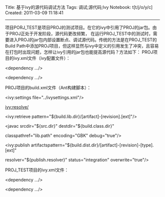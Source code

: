 Title: 基于ivy的源代码调试方法
Tags: 调试;源代码;Ivy
Notebook: t[t/j/o/y/c]
Created: 2011-03-09 11:18:41

------

项目PORJ_TEST是项目PROJ的测试项目。在它的ivy中引用了PROJ的jar包。由于PROJ正处于开发阶段，源代码更改频繁， 在运行PROJ_TEST中的测试时，需要进入PROJ的jar包内部设置断点、调试源代码。传统的方法是在PROJ_TEST的Build Path中添加PROJ项目，但这样显然与ivy中定义的引用发生了冲突，且容易在打包时出现问题，怎样让ivy引用的jar包也能提高源代码？方法如下： 
PROJ项目的ivy.xml文件（ivy配置文件）：

 <ivy-module version="2.0" > 

 <info organisation="..." module="proj" revision="alpha" status="integration"/> 

 <configurations> 

 <conf name="master" visibility="public" description="contains only the artifact published by this module itself, with no transitive dependencies"/> 

 <conf name="test" visibility="public" description="used for the test project of gapi" extends="compile"/> 

 <conf name="compile" visibility="private" description="used for compile the artifact only"/> 

 <conf name="sources" visibility="public" description="contains the source artifact of this module"/> 

 </configurations> 

 <publications> 

 <artifact name="gapi" type="jar" ext="jar" conf="master"/> 

 <artifact name="gapi" type="source" ext="jar" conf="sources"/> 

 </publications> 

 <dependencies> 

 <dependency .../> 

 <dependency .../> 

 </dependencies> 

 </ivy-module> 

 

 PROJ项目的build.xml文件（Ant构建脚本）： 

 <?xml version="1.0" encoding="UTF-8"?> 

 <project name="PROJ" basedir="./" default="publish_jar" xmlns:ivy="antlib:org.apache.ivy.ant"> 

 <property name="src.dir" value="${basedir}/src" /> 

 <property name="build.dir" value="${basedir}/build" /> 

 <property name="build.class.dir" value="${build.dir}/class" /> 

 <property name="build.dist.dir" value="${build.dir}/dist" /> 

 <property name="build.javadoc.dir" value="${build.dir}/javadocs" /> 

 <property name="build.lib.dir" value="${build.dir}/lib" /> 

 <property name="vendor.name" value="LC_COM" /> 

 <property name="product.name" value="proj" /> 

 <property name="publish.resolver" value="test-repo" /> 

 <tstamp> 

 <format property="build.date" pattern="yyyyMMdd" /> 

 <format property="build.time" pattern="HH:mm:ss" /> 

 </tstamp> 

 <path id="lib.path"> 

 <fileset dir="${build.lib.dir}"> 

 <include name="**/*.jar"/> 

 </fileset> 

 </path> 

 <target name="clean"> 

 <delete dir="${build.dir}"/> 

 </target> 

 <target name="init" depends="clean"> 

 <mkdir dir="${build.dir}"/> 

 <mkdir dir="${build.class.dir}"/> 

 <mkdir dir="${build.dist.dir}"/> 

 <mkdir dir="${build.lib.dir}"/> 

 <ivy:settings file="../ivysettings.xml"/> 

 <ivy:resolve/> 

 <ivy:retrieve pattern="${build.lib.dir}/[artifact]-[revision].[ext]"/> 

 </target> 

 <target name="compile" depends="init"> 

 <javac srcdir="${src.dir}" destdir="${build.class.dir}" 

 classpathref="lib.path" encoding="GBK" debug="true"/> 

 </target> 

 <target name="create_jar" depends="compile"> 

 <jar destfile="${build.dist.dir}/${product.name}-${ivy.revision}-jar.jar" basedir="${build.class.dir}"> 

 <manifest> 

 <attribute name="Vendor" value="${vendor.name}" /> 

 <attribute name="Product-Name" value="${product.name}" /> 

 <attribute name="Version" value="${ivy.revision}" /> 

 <attribute name="Build-Date" value="${build.date}" /> 

 <attribute name="Build-Time" value="${build.time}" /> 

 </manifest> 

 </jar> 

 <jar destfile="${build.dist.dir}/${product.name}-${ivy.revision}-source.jar" basedir="${src.dir}"> 

 <manifest> 

 <attribute name="Vendor" value="${vendor.name}" /> 

 <attribute name="Product-Name" value="${product.name}" /> 

 <attribute name="Version" value="${ivy.revision}" /> 

 <attribute name="Build-Date" value="${build.date}" /> 

 <attribute name="Build-Time" value="${build.time}" /> 

 </manifest> 

 </jar> 

 </target> 

 <target name="publish_jar" depends="create_jar"> 

 <ivy:publish artifactspattern="${build.dist.dir}/[artifact]-[revision]-[type].[ext]" 

 resolver="${publish.resolver}" status="integration" overwrite="true"/> 

 <echo message="publish complete."/> 

 </target> 

 </project> 

 

PROJ_TEST项目的ivy.xml文件：

 <ivy-module version="2.0" > 

 <info organisation="..." module="proj_test" revision="alpha" status="integration" publication="20101121175043"/> 

 <configurations> 

 <conf name="master" visibility="public" description="contains only the artifact published by this module itself, with no transitive dependencies"/> 

 <conf name="compile" visibility="private" description="used for compile the artifact only"/> 

 <conf name="test" visibility="public" description="used for the test project of gapi" extends="compile"/> 

 </configurations> 

 <publications> 

 <artifact name="gapi_test" type="jar" ext="jar" conf="master"/> 

 </publications> 

 <dependencies> 

 <dependency org="..." name="proj" rev="alpha" conf="compile->master,test" changing="true"/> 

 <dependency .../> 

 <dependency .../> 

 </dependencies> 

 </ivy-module>